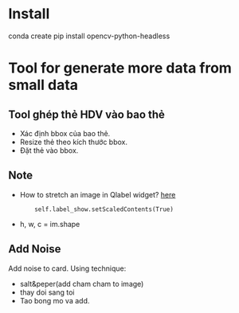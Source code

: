 # Install
conda create 
pip install opencv-python-headless

# Tool for generate more data from small data

## Tool ghép thẻ HDV vào bao thẻ

+ Xác định bbox của bao thẻ.
+ Resize thẻ theo kích thước bbox.
+ Đặt thẻ vào bbox.


## Note
+ How to stretch an image in Qlabel widget?
  [here](https://stackoverflow.com/questions/10915215/pyqt-qt-how-to-stretch-an-image-in-qlabel-widget)
  ```    
      self.label_show.setScaledContents(True)
  ```


+ h, w, c = im.shape

## Add Noise 
Add noise to card.
Using technique:
+ salt&peper(add cham cham to image)
+ thay doi sang toi
+ Tao bong mo va add.
